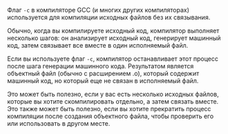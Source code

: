Флаг `-c` в компиляторе GCC (и многих других компиляторах) используется для компиляции исходных файлов без их связывания.

Обычно, когда вы компилируете исходный код, компилятор выполняет несколько шагов: он анализирует исходный код, генерирует машинный код, затем связывает все вместе в один исполняемый файл.

Если вы используете флаг `-c`, компилятор останавливает этот процесс после шага генерации машинного кода. Результатом является объектный файл (обычно с расширением .o), который содержит машинный код, но который еще не связан в исполняемый файл.

Это может быть полезно, если у вас есть несколько исходных файлов, которые вы хотите скомпилировать отдельно, а затем связать вместе. Это также может быть полезно, если вы хотите прекратить процесс компиляции после создания объектного файла, чтобы проверить его или использовать в другом месте.